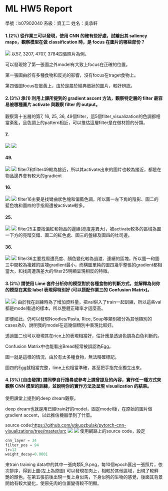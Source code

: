 # ML HW5 Report
學號：b07902040 系級：資⼯⼆ 姓名：吳承軒
#### 1.(2%) 從作業三可以發現，使用 CNN 的確有些好處，試繪出其 saliency maps，觀察模型在做 classification 時，是 focus 在圖片的哪些部份？
![](https://i.imgur.com/3b84CJK.png)
以57, 3207, 4707, 3784四張照片為例。

可以發現除了第一張圖之外model有大致上focus在正確的位置。

第一張圖由於有多種食物和反光的影響，沒有focus在traget食物上。

第四張圖focus在蛋黃上，由於是屬於經典蛋狀的圖片，較好辨認。

#### 2.(3%) 承(1) 利用上課所提到的 gradient ascent 方法，觀察特定層的 filter 最容易被哪種圖片 activate 與觀察 filter 的 output。
觀察第十五層的第7, 16, 25, 36, 49個filter，這5個fliter_visualization的色調都相當紊亂，且色調上的pattern相近，可以推估這層filter是在做材質的分類。
#### 7.
![](https://i.imgur.com/C6WXizL.png)
![](https://i.imgur.com/9cHN0lw.png)
#### 49.
![](https://i.imgur.com/YF0WeNJ.png)
![](https://i.imgur.com/QM7meV8.png)
fliter7和filter49較為接近，所以其activate出來的圖片也較為接近，都是在物品邊界會有較大的gradient

#### 16.
![](https://i.imgur.com/nka4V5Z.png)
![](https://i.imgur.com/W4UMYxQ.png)
filter16主要是找彎曲狀色塊和偏藍色調，所以圖一左下角的陰影、圖二的藍色塊和圖四的手指周遭被activate較多。
#### 25.
![](https://i.imgur.com/DeUrorG.png)
![](https://i.imgur.com/5WnEomb.png)
fliter25主要找偏紅和物品的邊緣(亮度差異大)，被activate較多的區域為圖一下方的亮暗交錯、圖二的紅色處、圖三的盤緣及圖四的吐司邊。
#### 36.
![](https://i.imgur.com/BS8tV78.png)
![](https://i.imgur.com/SGakmgc.png)
filter36主要找周遭亮度、顏色變化較為過渡、連續的區塊，所以圖一和圖三中間較為複雜的區塊gradient最小，而構圖單純的圖四幾乎整張的gradient都相當大，和找周遭落差大的fliter25明顯呈現相反的特徵。

#### 3.(2%) 請使用 Lime 套件分析你的模型對於各種食物的判斷方式，並解釋為何你的模型在某些 label 表現得特別好 (可以搭配作業三的 Confusion Matrix)。
![](https://i.imgur.com/VsUdt2d.png)
![](https://i.imgur.com/LzyRVAu.png)
由於我在訓練時為了增加資料量，把val併入了train一起訓練，所以這些val都是model看過的樣本，所以整體正確率才這麼高。

即便如此，仍可以發現Noodles/Pasta, Rice, Soup等類別被分為其他類別的cases為0，說明我的model在這幾個類別中表現比較好。

透過圖二也可以發現其在rice上的表現相當好，估計應是透過色調為白色判斷的。

Confusion Matrix中也能看出Bread經常被誤認為Egg。

圖一就是這樣的情況，由於有太多種食物，無法精確標記。

圖四的Egg就相當完整，lime上也相當準確，甚至把手指完全獨立出來。

#### 4.(3%)  [自由發揮] 請同學自行搜尋或參考上課曾提及的內容，實作任一種方式來觀察 CNN 模型的訓練，並說明你的實作方法及呈現 visualization 的結果。
使用課堂上提到的deep dream觀察。

deep dream也就是用已經train好的model，固定model後，在原始的圖片做gradient accent，以此推估機器學到了什麼。

source code:https://github.com/utkuozbulak/pytorch-cnn-visualizations/tree/master/src
![](https://i.imgur.com/PaniyNO.jpg)
![](https://i.imgur.com/pZVw0F1.jpg)
使用網路上的source code，設定

```C
cnn_layer = 34
filter_pos = 94
lr=12
weight_decay=0.0001
```
來train training data中的其中一張肉類5_9.png，每10個epoch匯出一張照片，依次排序，得到上圖(左上為原圖)
可以發現在肉上，相較於其他區域，出現了較鮮艷的顏色，在第五張前後出現一隻上身似馬，下身似狗的生物的感覺，後面其背景開始有較大變化，使原先肉的位置變得較不明顯。